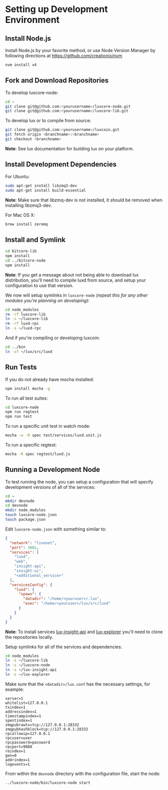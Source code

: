 # Setting up Development Environment

## Install Node.js

Install Node.js by your favorite method, or use Node Version Manager by following directions at https://github.com/creationix/nvm

```bash
nvm install v4
```

## Fork and Download Repositories

To develop luxcore-node:

```bash
cd ~
git clone git@github.com:<yourusername>/luxcore-node.git
git clone git@github.com:<yourusername>/luxcore-lib.git
```

To develop lux or to compile from source:

```bash
git clone git@github.com:<yourusername>/luxcoin.git
git fetch origin <branchname>:<branchname>
git checkout <branchname>
```
**Note**: See lux documentation for building lux on your platform.


## Install Development Dependencies

For Ubuntu:
```bash
sudo apt-get install libzmq3-dev
sudo apt-get install build-essential
```
**Note**: Make sure that libzmq-dev is not installed, it should be removed when installing libzmq3-dev.


For Mac OS X:
```bash
brew install zeromq
```

## Install and Symlink

```bash
cd bitcore-lib
npm install
cd ../bitcore-node
npm install
```
**Note**: If you get a message about not being able to download lux distribution, you'll need to compile luxd from source, and setup your configuration to use that version.


We now will setup symlinks in `luxcore-node` *(repeat this for any other modules you're planning on developing)*:
```bash
cd node_modules
rm -rf luxcore-lib
ln -s ~/luxcore-lib
rm -rf luxd-rpc
ln -s ~/luxd-rpc
```

And if you're compiling or developing luxcoin:
```bash
cd ../bin
ln -sf ~/lux/src/luxd
```

## Run Tests

If you do not already have mocha installed:
```bash
npm install mocha -g
```

To run all test suites:
```bash
cd luxcore-node
npm run regtest
npm run test
```

To run a specific unit test in watch mode:
```bash
mocha -w -R spec test/services/luxd.unit.js
```

To run a specific regtest:
```bash
mocha -R spec regtest/luxd.js
```

## Running a Development Node

To test running the node, you can setup a configuration that will specify development versions of all of the services:

```bash
cd ~
mkdir devnode
cd devnode
mkdir node_modules
touch luxcore-node.json
touch package.json
```

Edit `luxcore-node.json` with something similar to:
```json
{
  "network": "livenet",
  "port": 3001,
  "services": [
    "luxd",
    "web",
    "insight-api",
    "insight-ui",
    "<additional_service>"
  ],
  "servicesConfig": {
    "luxd": {
      "spawn": {
        "datadir": "/home/<youruser>/.lux",
        "exec": "/home/<youruser>/lux/src/luxd"
      }
    }
  }
}
```

**Note**: To install services [lux-insight-api](https://github.com/216k155/insight-api) and [lux-explorer](https://github.com/216k155/lux-explorer) you'll need to clone the repositories locally.

Setup symlinks for all of the services and dependencies:

```bash
cd node_modules
ln -s ~/luxcore-lib
ln -s ~/luxcore-node
ln -s ~/lux-insight-api
ln -s ~/lux-explorer
```

Make sure that the `<datadir>/lux.conf` has the necessary settings, for example:
```
server=1
whitelist=127.0.0.1
txindex=1
addressindex=1
timestampindex=1
spentindex=1
zmqpubrawtx=tcp://127.0.0.1:28332
zmqpubhashblock=tcp://127.0.0.1:28332
rpcallowip=127.0.0.1
rpcuser=user
rpcpassword=password
rpcport=9888
reindex=1
gen=0
addrindex=1
logevents=1
```

From within the `devnode` directory with the configuration file, start the node:
```bash
../luxcore-node/bin/luxcore-node start
```